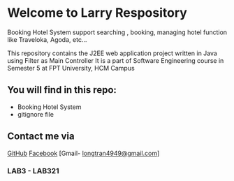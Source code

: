# Welcome to Larry Respository

Booking Hotel System support searching , booking, managing hotel function like Traveloka, Agoda, etc...

This repository contains the J2EE web application project written in Java using Filter as Main Controller 
It is a part of  Software Engineering course in Semester 5 at FPT University, HCM Campus

## You will find in this repo:
* Booking Hotel System
* gitignore file

## Contact me via
[GitHub](http://github.com/larry-tran)
[Facebook](http://facebook.com/profile.php?id=100007866637403)
[Gmail- longtran4949@gmail.com]
### LAB3 - LAB321
